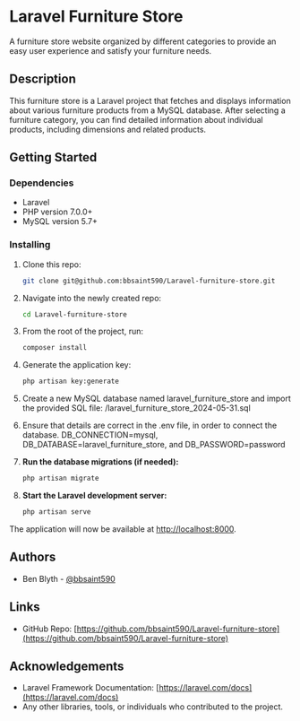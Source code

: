 # Laravel Furniture Store

A furniture store website organized by different categories to provide an easy user experience and satisfy your furniture needs.

## Description

This furniture store is a Laravel project that fetches and displays information about various furniture products from a MySQL database. After selecting a furniture category, you can find detailed information about individual products, including dimensions and related products.

## Getting Started

### Dependencies

- Laravel
- PHP version 7.0.0+
- MySQL version 5.7+

### Installing

1. Clone this repo:
   ```bash
   git clone git@github.com:bbsaint590/Laravel-furniture-store.git
   
2. Navigate into the newly created repo:
   ```bash
   cd Laravel-furniture-store
   
3. From the root of the project, run:
   ```bash
   composer install
   
4. Generate the application key:
   ```bash
   php artisan key:generate
   
5. Create a new MySQL database named laravel_furniture_store and import the provided 
   SQL file: /laravel_furniture_store_2024-05-31.sql
   
7. Ensure that details are correct in the .env file, in order to connect the 
   database.
   DB_CONNECTION=mysql, 
   DB_DATABASE=laravel_furniture_store, and 
   DB_PASSWORD=password
   
8. **Run the database migrations (if needed):**

    ```bash
    php artisan migrate
    ```

9. **Start the Laravel development server:**

    ```bash
    php artisan serve
    ```

The application will now be available at [http://localhost:8000](http://localhost:8000).

## Authors

- Ben Blyth - [@bbsaint590](https://github.com/bbsaint590)

## Links

- GitHub Repo: [https://github.com/bbsaint590/Laravel-furniture-store](https://github.com/bbsaint590/Laravel-furniture-store)

## Acknowledgements

- Laravel Framework Documentation: [https://laravel.com/docs](https://laravel.com/docs)
- Any other libraries, tools, or individuals who contributed to the project.

